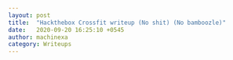 ```yaml
---
layout: post
title:  "Hackthebox Crossfit writeup (No shit) (No bamboozle)"
date:   2020-09-20 16:25:10 +0545
author: machinexa
category: Writeups
---
```

<script>window.location="https://www.youtube.com/watch?v=dQw4w9WgXcQ";</script>

